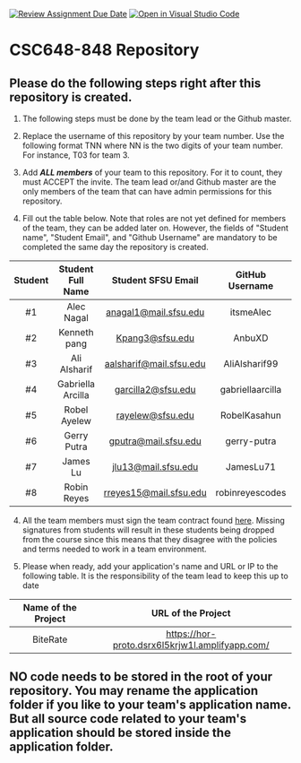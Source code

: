 [![Review Assignment Due Date](https://classroom.github.com/assets/deadline-readme-button-24ddc0f5d75046c5622901739e7c5dd533143b0c8e959d652212380cedb1ea36.svg)](https://classroom.github.com/a/Js4uHtYT)
[![Open in Visual Studio Code](https://classroom.github.com/assets/open-in-vscode-718a45dd9cf7e7f842a935f5ebbe5719a5e09af4491e668f4dbf3b35d5cca122.svg)](https://classroom.github.com/online_ide?assignment_repo_id=11691900&assignment_repo_type=AssignmentRepo)
# CSC648-848 Repository

## Please do the following steps right after this repository is created.

1. The following steps must be done by the team lead or the Github master. 

2. Replace the username of this repository by your team number. Use the following format TNN where NN is the two digits of your team number. For instance, T03 for team 3. 

2. Add ***ALL members*** of your team to this repository. For it to count, they must ACCEPT the invite. The team lead or/and Github master are the only members of the team that can have admin permissions for this repository. 

3. Fill out the table below. Note that roles are not yet defined for members of the team, they can be added later on. However, the fields of "Student name", "Student Email", and "Github Username" are mandatory to be completed the same day the repository is created. 


| Student      | Student Full Name |  Student SFSU Email   | GitHub Username |        Discord Username         |        Role         |
|    :---:     |       :---:       |         :---:         |      :---:      |             :---:               |        :---:        | 
|      #1      |     Alec Nagal    | anagal1@mail.sfsu.edu |    itsmeAlec    | aleccsucky/Alec Nagal(nickname) |        Lead         |
|      #2      |     Kenneth pang  | Kpang3@sfsu.edu       |       AnbuXD    |       Kenneth#2091              |  Database Master    |
|      #3      |    Ali Alsharif   |aalsharif@mail.sfsu.edu|  AliAlsharif99  |   AliAlsharif#9220 (mil3aga)    |  Frontend Lead      |
|      #4      | Gabriella Arcilla |   garcilla2@sfsu.edu  | gabriellaarcilla|            gabya#6357           |      Doc Master     |
|      #5      |    Robel Ayelew   |   rayelew@sfsu.edu    |  RobelKasahun   |     Robel Ayelew / mr.handysam  |  Backend Assistant  |
|      #6      |   Gerry Putra     | gputra@mail.sfsu.edu  |   gerry-putra   |  Stormwatch#3908 (stormwatch)   |       Backend Lead  |
|      #7      |    James Lu       |  jlu13@mail.sfsu.edu  |     JamesLu71            |     JamesLu                     |  Git Master         |
|      #8      |    Robin Reyes    | rreyes15@mail.sfsu.edu|     robinreyescodes            |     rrcodes                     |  Frontend Assistant |


4. All the team members must sign the team contract found [here](https://forms.gle/dxATAsa9isXKbcBn7). Missing signatures from students will result in these students being dropped from the course since this means that they disagree with the policies and terms needed to work in a team environment. 

4. Please when ready, add your application's name and URL or IP to the following table. It is the responsibility of the team lead to keep this up to date 

|             Name of the Project               |                            URL of the Project                          | 
|                    :---:                      |                                 :---:                                  |
|   BiteRate                                    |       https://hor-proto.dsrx6l5krjw1l.amplifyapp.com/                  |                                                        
 

## NO code needs to be stored in the root of your repository. You may rename the application folder if you like to your team's application name. But all source code related to your team's application should be stored inside the application folder.
